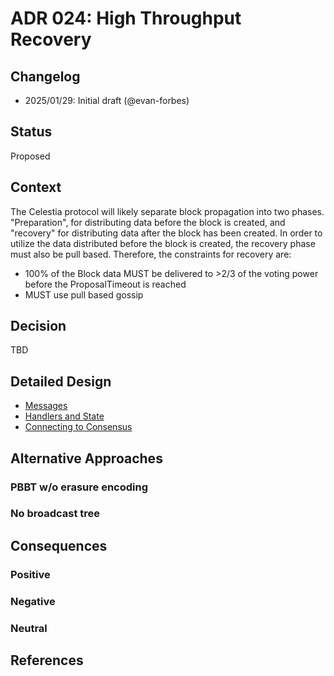 # ADR 024: High Throughput Recovery

## Changelog

- 2025/01/29: Initial draft (@evan-forbes)

## Status

Proposed

## Context

The Celestia protocol will likely separate block propagation into two phases. "Preparation", for distributing data before the block is created, and "recovery" for distributing data after the block has been created. In order to utilize the data distributed before the block is created, the recovery phase must also be pull based. Therefore, the constraints for recovery are:

- 100% of the Block data MUST be delivered to >2/3 of the voting power before the ProposalTimeout is reached
- MUST use pull based gossip

## Decision

TBD

## Detailed Design

- [Messages](./assets/adr024/messages.md)
- [Handlers and State](./assets/adr024/handlers_and_state.md)
- [Connecting to Consensus](./assets/adr024/connecting_to_consensus.md)

## Alternative Approaches

### PBBT w/o erasure encoding

### No broadcast tree

## Consequences

### Positive

### Negative

### Neutral

## References
